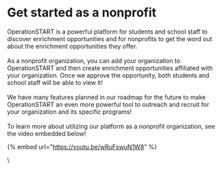 # Get started as a nonprofit

OperationSTART is a powerful platform for students and school staff to discover enrichment opportunities and for nonprofits to get the word out about the enrichment opportunities they offer. \
\
As a nonprofit organization, you can add your organization to OperationSTART and then create enrichment opportunities affiliated with your organization. Once we approve the opportunity, both students and school staff will be able to view it!\
\
We have many features planned in our roadmap for the future to make OperationSTART an even more powerful tool to outreach and recruit for your organization and its specific programs!\
\
To learn more about utilizing our platform as a nonprofit organization, see the video embedded below!

{% embed url="https://youtu.be/wRuFswuN1W8" %}

\
